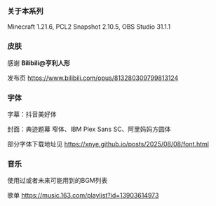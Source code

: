 ### 关于本系列

Minecraft 1.21.6, PCL2 Snapshot 2.10.5, OBS Studio 31.1.1

### 皮肤
感谢 **Bilibili@亨利人形**

发布页 https://www.bilibili.com/opus/813280309799813124

### 字体
字幕：抖音美好体

封面：典迹题幕 窄体、IBM Plex Sans SC、阿里妈妈方圆体

部分字体下载地址见 https://xnye.github.io/posts/2025/08/08/font.html

### 音乐
使用过或者未来可能用到的BGM列表

歌单 https://music.163.com/playlist?id=13903614973
